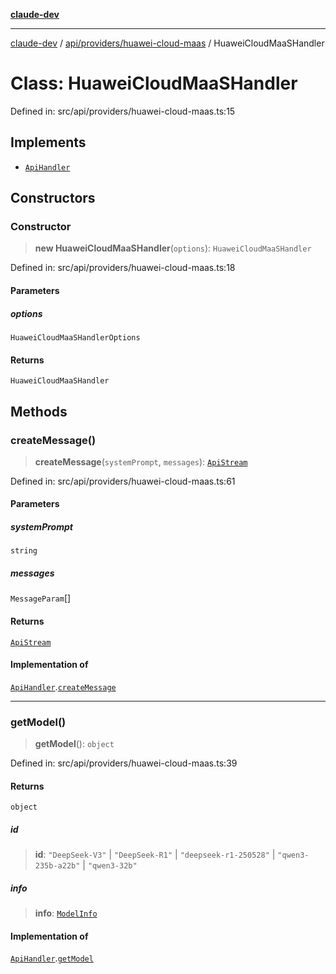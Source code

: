 [**claude-dev**](../../../../README.md)

***

[claude-dev](../../../../README.md) / [api/providers/huawei-cloud-maas](../README.md) / HuaweiCloudMaaSHandler

# Class: HuaweiCloudMaaSHandler

Defined in: src/api/providers/huawei-cloud-maas.ts:15

## Implements

- [`ApiHandler`](../../../interfaces/ApiHandler.md)

## Constructors

### Constructor

> **new HuaweiCloudMaaSHandler**(`options`): `HuaweiCloudMaaSHandler`

Defined in: src/api/providers/huawei-cloud-maas.ts:18

#### Parameters

##### options

`HuaweiCloudMaaSHandlerOptions`

#### Returns

`HuaweiCloudMaaSHandler`

## Methods

### createMessage()

> **createMessage**(`systemPrompt`, `messages`): [`ApiStream`](../../../transform/stream/type-aliases/ApiStream.md)

Defined in: src/api/providers/huawei-cloud-maas.ts:61

#### Parameters

##### systemPrompt

`string`

##### messages

`MessageParam`[]

#### Returns

[`ApiStream`](../../../transform/stream/type-aliases/ApiStream.md)

#### Implementation of

[`ApiHandler`](../../../interfaces/ApiHandler.md).[`createMessage`](../../../interfaces/ApiHandler.md#createmessage)

***

### getModel()

> **getModel**(): `object`

Defined in: src/api/providers/huawei-cloud-maas.ts:39

#### Returns

`object`

##### id

> **id**: `"DeepSeek-V3"` \| `"DeepSeek-R1"` \| `"deepseek-r1-250528"` \| `"qwen3-235b-a22b"` \| `"qwen3-32b"`

##### info

> **info**: [`ModelInfo`](../../../../shared/api/interfaces/ModelInfo.md)

#### Implementation of

[`ApiHandler`](../../../interfaces/ApiHandler.md).[`getModel`](../../../interfaces/ApiHandler.md#getmodel)
